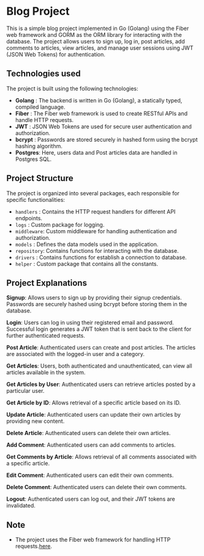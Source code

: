 # Blog Project
This is a simple blog project implemented in Go (Golang) using the Fiber web framework and GORM as the ORM library for interacting with the database. The project allows users to sign up, log in, post articles, add comments to articles, view articles, and manage user sessions using JWT (JSON Web Tokens) for authentication.

## Technologies used
The project is built using the following technologies:
- **Golang**  : The backend is written in Go (Golang), a statically typed, compiled language.
- **Fiber**   : The Fiber web framework is used to create RESTful APIs and handle HTTP requests.
- **JWT**     : JSON Web Tokens are used for secure user authentication and authorization.
- **bcrypt**  : Passwords are stored securely in hashed form using the bcrypt hashing algorithm.
- **Postgres**: Here, users data and Post articles data are handled in Postgres SQL.

## Project Structure
The project is organized into several packages, each responsible for specific functionalities:
- `handlers`  : Contains the HTTP request handlers for different API endpoints.
- `logs`      : Custom package for logging.
- `middleware`: Custom middleware for handling authentication and authorization.
- `models`    : Defines the data models used in the application.
- `repository`: Contains functions for interacting with the database.
- `drivers`   : Contains functions for establish a connection to database.
- `helper`    : Custom package that contains all the constants.

## Project Explanations
**Signup**: Allows users to sign up by providing their signup credentials. Passwords are securely hashed using bcrypt before storing them in the database.

**Login**: Users can log in using their registered email and password. Successful login generates a JWT token that is sent back to the client for further authenticated requests.

**Post Article**: Authenticated users can create and post articles. The articles are associated with the logged-in user and a category.

**Get Articles**: Users, both authenticated and unauthenticated, can view all articles available in the system.

**Get Articles by User**: Authenticated users can retrieve articles posted by a particular user.

**Get Article by ID**: Allows retrieval of a specific article based on its ID.

**Update Article**: Authenticated users can update their own articles by providing new content.

**Delete Article**: Authenticated users can delete their own articles.

**Add Comment**: Authenticated users can add comments to articles.

**Get Comments by Article**: Allows retrieval of all comments associated with a specific article.

**Edit Comment**: Authenticated users can edit their own comments.

**Delete Comment**: Authenticated users can delete their own comments.

**Logout**: Authenticated users can log out, and their JWT tokens are invalidated.

## Note
- The project uses the Fiber web framework for handling HTTP requests.[here](https://github.com/gofiber/fiber).
